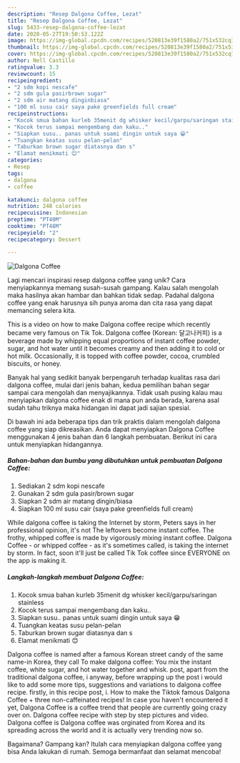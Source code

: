 ```yaml
---
description: "Resep Dalgona Coffee, Lezat"
title: "Resep Dalgona Coffee, Lezat"
slug: 5433-resep-dalgona-coffee-lezat
date: 2020-05-27T19:50:53.122Z
image: https://img-global.cpcdn.com/recipes/520813e39f1580a2/751x532cq70/dalgona-coffee-foto-resep-utama.jpg
thumbnail: https://img-global.cpcdn.com/recipes/520813e39f1580a2/751x532cq70/dalgona-coffee-foto-resep-utama.jpg
cover: https://img-global.cpcdn.com/recipes/520813e39f1580a2/751x532cq70/dalgona-coffee-foto-resep-utama.jpg
author: Nell Castillo
ratingvalue: 3.3
reviewcount: 15
recipeingredient:
- "2 sdm kopi nescafe"
- "2 sdm gula pasirbrown sugar"
- "2 sdm air matang dinginbiasa"
- "100 ml susu cair saya pake greenfields full cream"
recipeinstructions:
- "Kocok smua bahan kurleb 35menit dg whisker kecil/garpu/saringan stainless"
- "Kocok terus sampai mengembang dan kaku.."
- "Siapkan susu.. panas untuk suami dingin untuk saya 😁"
- "Tuangkan keatas susu pelan-pelan"
- "Taburkan brown sugar diatasnya dan s"
- "Elamat menikmati 😊"
categories:
- Resep
tags:
- dalgona
- coffee

katakunci: dalgona coffee 
nutrition: 248 calories
recipecuisine: Indonesian
preptime: "PT40M"
cooktime: "PT48M"
recipeyield: "2"
recipecategory: Dessert

---
```



![Dalgona Coffee](https://img-global.cpcdn.com/recipes/520813e39f1580a2/751x532cq70/dalgona-coffee-foto-resep-utama.jpg)

Lagi mencari inspirasi resep dalgona coffee yang unik? Cara menyiapkannya memang susah-susah gampang. Kalau salah mengolah maka hasilnya akan hambar dan bahkan tidak sedap. Padahal dalgona coffee yang enak harusnya sih punya aroma dan cita rasa yang dapat memancing selera kita.

This is a video on how to make Dalgona coffee recipe which recently became very famous on Tik Tok. Dalgona coffee (Korean: 달고나커피) is a beverage made by whipping equal proportions of instant coffee powder, sugar, and hot water until it becomes creamy and then adding it to cold or hot milk. Occasionally, it is topped with coffee powder, cocoa, crumbled biscuits, or honey.

Banyak hal yang sedikit banyak berpengaruh terhadap kualitas rasa dari dalgona coffee, mulai dari jenis bahan, kedua pemilihan bahan segar sampai cara mengolah dan menyajikannya. Tidak usah pusing kalau mau menyiapkan dalgona coffee enak di mana pun anda berada, karena asal sudah tahu triknya maka hidangan ini dapat jadi sajian spesial.


Di bawah ini ada beberapa tips dan trik praktis dalam mengolah dalgona coffee yang siap dikreasikan. Anda dapat menyiapkan Dalgona Coffee menggunakan 4 jenis bahan dan 6 langkah pembuatan. Berikut ini cara untuk menyiapkan hidangannya.

<!--inarticleads1-->

##### Bahan-bahan dan bumbu yang dibutuhkan untuk pembuatan Dalgona Coffee:

1. Sediakan 2 sdm kopi nescafe
1. Gunakan 2 sdm gula pasir/brown sugar
1. Siapkan 2 sdm air matang dingin/biasa
1. Siapkan 100 ml susu cair (saya pake greenfields full cream)


While dalgona coffee is taking the Internet by storm, Peters says in her professional opinion, it&#39;s not The leftovers become instant coffee. The frothy, whipped coffee is made by vigorously mixing instant coffee. Dalgona Coffee - or whipped coffee - as it&#39;s sometimes called, is taking the internet by storm. In fact, soon it&#39;ll just be called Tik Tok coffee since EVERYONE on the app is making it. 

<!--inarticleads2-->

##### Langkah-langkah membuat Dalgona Coffee:

1. Kocok smua bahan kurleb 35menit dg whisker kecil/garpu/saringan stainless
1. Kocok terus sampai mengembang dan kaku..
1. Siapkan susu.. panas untuk suami dingin untuk saya 😁
1. Tuangkan keatas susu pelan-pelan
1. Taburkan brown sugar diatasnya dan s
1. Elamat menikmati 😊


Dalgona coffee is named after a famous Korean street candy of the same name-in Korea, they call To make dalgona coffee: You mix the instant coffee, white sugar, and hot water together and whisk. post, apart from the traditional dalgona coffee, i anyway, before wrapping up the post i would like to add some more tips, suggestions and variations to dalgona coffee recipe. firstly, in this recipe post, i. How to make the Tiktok famous Dalgona Coffee + three non-caffeinated recipes! In case you haven&#39;t encountered it yet, Dalgona Coffee is a coffee trend that people are currently going crazy over on. Dalgona coffee recipe with step by step pictures and video. Dalgona coffee is Dalgona coffee was orginated from Korea and its spreading across the world and it is actually very trending now so. 

Bagaimana? Gampang kan? Itulah cara menyiapkan dalgona coffee yang bisa Anda lakukan di rumah. Semoga bermanfaat dan selamat mencoba!
